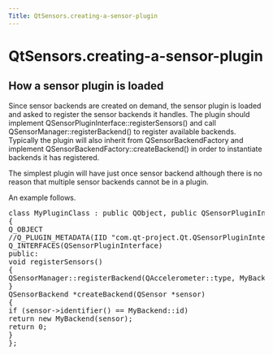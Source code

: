```yaml
---
Title: QtSensors.creating-a-sensor-plugin
---
```


# QtSensors.creating-a-sensor-plugin

<span class="subtitle"></span>
<!-- $$$creating-a-sensor-plugin.html-description -->
<h2>How a sensor plugin is loaded</h2>
<p>Since sensor backends are created on demand, the sensor plugin is loaded and asked to register the sensor backends it handles. The plugin should implement QSensorPluginInterface::registerSensors() and call QSensorManager::registerBackend() to register available backends. Typically the plugin will also inherit from QSensorBackendFactory and implement QSensorBackendFactory::createBackend() in order to instantiate backends it has registered.</p>
<p>The simplest plugin will have just once sensor backend although there is no reason that multiple sensor backends cannot be in a plugin.</p>
<p>An example follows.</p>
<pre class="cpp"><span class="keyword">class</span> MyPluginClass : <span class="keyword">public</span> <span class="type">QObject</span><span class="operator">,</span> <span class="keyword">public</span> <span class="type">QSensorPluginInterface</span><span class="operator">,</span> <span class="keyword">public</span> <span class="type">QSensorBackendFactory</span>
{
Q_OBJECT
<span class="comment">//Q_PLUGIN_METADATA(IID &quot;com.qt-project.Qt.QSensorPluginInterface/1.0&quot; FILE &quot;plugin.json&quot;)</span>
Q_INTERFACES(<span class="type">QSensorPluginInterface</span>)
<span class="keyword">public</span>:
<span class="type">void</span> registerSensors()
{
<span class="type">QSensorManager</span><span class="operator">::</span>registerBackend(<span class="type">QAccelerometer</span><span class="operator">::</span>type<span class="operator">,</span> MyBackend<span class="operator">::</span>id<span class="operator">,</span> <span class="keyword">this</span>);
}
<span class="type">QSensorBackend</span> <span class="operator">*</span>createBackend(<span class="type">QSensor</span> <span class="operator">*</span>sensor)
{
<span class="keyword">if</span> (sensor<span class="operator">-</span><span class="operator">&gt;</span>identifier() <span class="operator">=</span><span class="operator">=</span> MyBackend<span class="operator">::</span>id)
<span class="keyword">return</span> <span class="keyword">new</span> MyBackend(sensor);
<span class="keyword">return</span> <span class="number">0</span>;
}
};</pre>
<!-- @@@creating-a-sensor-plugin.html -->
